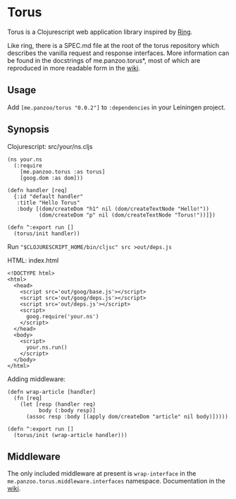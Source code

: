 # Torus

Torus is a Clojurescript web application library inspired by
[Ring](https://github.com/mmcgrana/ring).

Like ring, there is a SPEC.md file at the root of the torus repository which
describes the vanilla request and response interfaces. More information can be
found in the docstrings of me.panzoo.torus\*, most of which are reproduced in
more readable form in the
[wiki](https://github.com/jedahu/torus/wiki/Torus-documentation).


## Usage

Add `[me.panzoo/torus "0.0.2"]` to `:dependencies` in your Leiningen project.


## Synopsis

Clojurescript: src/your/ns.cljs

    (ns your.ns
      (:require
        [me.panzoo.torus :as torus]
        [goog.dom :as dom]))
    
    (defn handler [req]
      {:id "default handler"
       :title "Hello Torus"
       :body [(dom/createDom "h1" nil (dom/createTextNode "Hello!"))
              (dom/createDom "p" nil (dom/createTextNode "Torus!"))]})
    
    (defn ^:export run []
      (torus/init handler))

Run `"$CLOJURESCRIPT_HOME/bin/cljsc" src >out/deps.js`

HTML: index.html

    <!DOCTYPE html>
    <html>
      <head>
        <script src='out/goog/base.js'></script>
        <script src='out/goog/deps.js'></script>
        <script src='out/deps.js'></script>
        <script>
          goog.require('your.ns')
        </script>
      </head>
      <body>
        <script>
          your.ns.run()
        </script>
      </body>
    </html>

Adding middleware:

    (defn wrap-article [handler]
      (fn [req]
        (let [resp (handler req)
              body (:body resp)]
          (assoc resp :body [(apply dom/createDom "article" nil body)]))))
    
    (defn ^:export run []
      (torus/init (wrap-article handler)))


## Middleware

The only included middleware at present is `wrap-interface` in the
`me.panzoo.torus.middleware.interfaces` namespace. Documentation in the
[wiki](https://github.com/jedahu/torus/wiki/Torus-documentation#wiki-middleware.interfaces).
